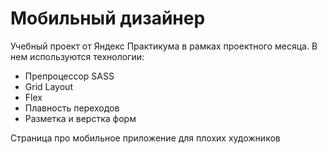 ﻿# Мобильный дизайнер
Учебный проект от Яндекс Практикума в рамках проектного месяца. В нем используются технологии:

* Препроцессор SASS
* Grid Layout
* Flex
* Плавность переходов
* Разметка и верстка форм

Страница про мобильное приложение для плохих художников

